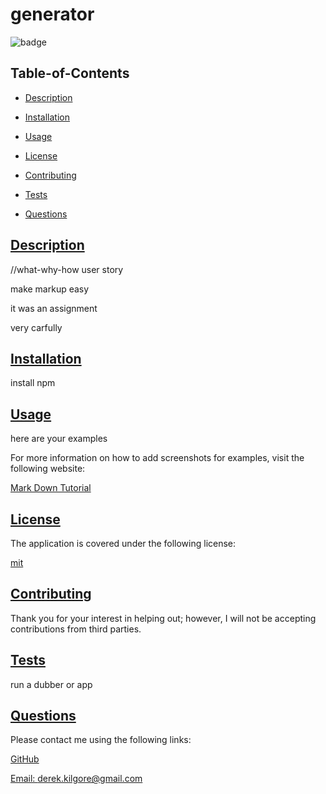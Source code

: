 
  # generator
  
  
  ![badge](https://img.shields.io/badge/license-mit-blue)
    

  ## Table-of-Contents

  * [Description](#description)
  * [Installation](#installation)
  * [Usage](#usage)
  
  * [License](#license)
    
  * [Contributing](#contributing)
  * [Tests](#tests)
  * [Questions](#questions)
  
  ## [Description](#table-of-contents) 
//what-why-how   user story

  make markup easy

  it was an assignment

  very carfully

  ## [Installation](#table-of-contents)

  install npm

  ## [Usage](#table-of-contents)

  here are your examples
  
  For more information on how to add screenshots for examples, visit the following website:
  
  [Mark Down Tutorial](https://agea.github.io/tutorial.md/)
  
  
  ## [License](#table-of-contents)

  The application is covered under the following license:

  
  [mit](https://choosealicense.com/licenses/mit)
    
    

  ## [Contributing](#table-of-contents)
  
  
  Thank you for your interest in helping out; however, I will not be accepting contributions from third parties.
    

  ## [Tests](#table-of-contents)

  run a dubber or app

  ## [Questions](#table-of-contents)

  Please contact me using the following links:

  [GitHub](https://github.com/dkilgore1979)

  [Email: derek.kilgore@gmail.com](mailto:derek.kilgore@gmail.com)
